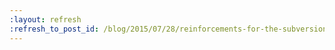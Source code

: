 ```yaml
---
:layout: refresh
:refresh_to_post_id: /blog/2015/07/28/reinforcements-for-the-subversion-plugin
---
```

